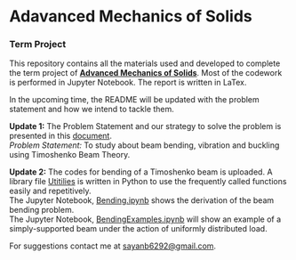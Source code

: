 <h1> Adavanced Mechanics of Solids </h1>
<h3> Term Project </h1>

This repository contains all the materials used and developed to complete the term project of **[Advanced Mechanics of Solids](http://www.facweb.iitkgp.ac.in/~jeevanjyoti/teaching/advmechsolids/2020/)**. Most of the codework is performed in Jupyter Notebook. The report is written in LaTex.

In the upcoming time, the README will be updated with the problem statement and how we intend to tackle them.  

**Update 1:**
The Problem Statement and our strategy to solve the problem is presented in this [document](https://github.com/SayanBatabyal/AMOS_TermProject/blob/master/TermProjectIdea_Sem2.pdf).
<br>
*Problem Statement:* To study about beam bending, vibration and buckling using Timoshenko Beam Theory.

**Update 2:**
The codes for bending of a Timoshenko beam is uploaded.
A library file [Utitilies](https://github.com/SayanBatabyal/AMOS_TermProject/blob/master/Utilities.py) is written in Python to use the frequently called functions easily and repetitively.
<br>
The Jupyter Notebook, [Bending.ipynb](https://github.com/SayanBatabyal/AMOS_TermProject/blob/master/Bending.ipynb) shows the derivation of the beam bending problem.
<br>
The Jupyter Notebook, [BendingExamples.ipynb](https://github.com/SayanBatabyal/AMOS_TermProject/blob/master/BendingExamples.ipynb) will show an example of a simply-supported beam under the action of uniformly distributed load.


For suggestions contact me at <sayanb6292@gmail.com>.
